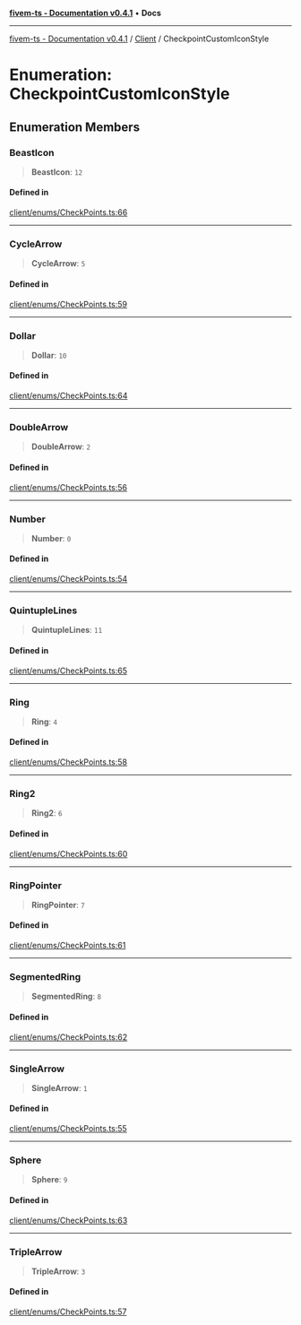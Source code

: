 [**fivem-ts - Documentation v0.4.1**](../../../README.md) • **Docs**

***

[fivem-ts - Documentation v0.4.1](../../../README.md) / [Client](../README.md) / CheckpointCustomIconStyle

# Enumeration: CheckpointCustomIconStyle

## Enumeration Members

### BeastIcon

> **BeastIcon**: `12`

#### Defined in

[client/enums/CheckPoints.ts:66](https://github.com/Purpose-Dev/fivem-ts/blob/af9f57481b70813a163451854c2103aaaed13195/src/client/enums/CheckPoints.ts#L66)

***

### CycleArrow

> **CycleArrow**: `5`

#### Defined in

[client/enums/CheckPoints.ts:59](https://github.com/Purpose-Dev/fivem-ts/blob/af9f57481b70813a163451854c2103aaaed13195/src/client/enums/CheckPoints.ts#L59)

***

### Dollar

> **Dollar**: `10`

#### Defined in

[client/enums/CheckPoints.ts:64](https://github.com/Purpose-Dev/fivem-ts/blob/af9f57481b70813a163451854c2103aaaed13195/src/client/enums/CheckPoints.ts#L64)

***

### DoubleArrow

> **DoubleArrow**: `2`

#### Defined in

[client/enums/CheckPoints.ts:56](https://github.com/Purpose-Dev/fivem-ts/blob/af9f57481b70813a163451854c2103aaaed13195/src/client/enums/CheckPoints.ts#L56)

***

### Number

> **Number**: `0`

#### Defined in

[client/enums/CheckPoints.ts:54](https://github.com/Purpose-Dev/fivem-ts/blob/af9f57481b70813a163451854c2103aaaed13195/src/client/enums/CheckPoints.ts#L54)

***

### QuintupleLines

> **QuintupleLines**: `11`

#### Defined in

[client/enums/CheckPoints.ts:65](https://github.com/Purpose-Dev/fivem-ts/blob/af9f57481b70813a163451854c2103aaaed13195/src/client/enums/CheckPoints.ts#L65)

***

### Ring

> **Ring**: `4`

#### Defined in

[client/enums/CheckPoints.ts:58](https://github.com/Purpose-Dev/fivem-ts/blob/af9f57481b70813a163451854c2103aaaed13195/src/client/enums/CheckPoints.ts#L58)

***

### Ring2

> **Ring2**: `6`

#### Defined in

[client/enums/CheckPoints.ts:60](https://github.com/Purpose-Dev/fivem-ts/blob/af9f57481b70813a163451854c2103aaaed13195/src/client/enums/CheckPoints.ts#L60)

***

### RingPointer

> **RingPointer**: `7`

#### Defined in

[client/enums/CheckPoints.ts:61](https://github.com/Purpose-Dev/fivem-ts/blob/af9f57481b70813a163451854c2103aaaed13195/src/client/enums/CheckPoints.ts#L61)

***

### SegmentedRing

> **SegmentedRing**: `8`

#### Defined in

[client/enums/CheckPoints.ts:62](https://github.com/Purpose-Dev/fivem-ts/blob/af9f57481b70813a163451854c2103aaaed13195/src/client/enums/CheckPoints.ts#L62)

***

### SingleArrow

> **SingleArrow**: `1`

#### Defined in

[client/enums/CheckPoints.ts:55](https://github.com/Purpose-Dev/fivem-ts/blob/af9f57481b70813a163451854c2103aaaed13195/src/client/enums/CheckPoints.ts#L55)

***

### Sphere

> **Sphere**: `9`

#### Defined in

[client/enums/CheckPoints.ts:63](https://github.com/Purpose-Dev/fivem-ts/blob/af9f57481b70813a163451854c2103aaaed13195/src/client/enums/CheckPoints.ts#L63)

***

### TripleArrow

> **TripleArrow**: `3`

#### Defined in

[client/enums/CheckPoints.ts:57](https://github.com/Purpose-Dev/fivem-ts/blob/af9f57481b70813a163451854c2103aaaed13195/src/client/enums/CheckPoints.ts#L57)
